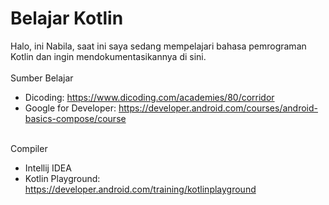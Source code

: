 # Belajar Kotlin
Halo, ini Nabila, saat ini saya sedang mempelajari bahasa pemrograman Kotlin dan ingin mendokumentasikannya di sini.<br><br>
Sumber Belajar<br>
- Dicoding: https://www.dicoding.com/academies/80/corridor
- Google for Developer: https://developer.android.com/courses/android-basics-compose/course<br>

<br>Compiler
- Intellij IDEA
- Kotlin Playground: https://developer.android.com/training/kotlinplayground

